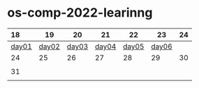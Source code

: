 # os-comp-2022-learinng

| 18                          | 19                          | 20                          | 21                          | 22                          | 23                          | 24  |
|:--------------------------- | --------------------------- | --------------------------- | --------------------------- | --------------------------- | --------------------------- | --- |
| [day01](./records/day01.md) | [day02](./records/day02.md) | [day03](./records/day03.md) | [day04](./records/day04.md) | [day05](./records/day05.md) | [day06](./records/day06.md) |     |
| 24                          | 25                          | 26                          | 27                          | 28                          | 29                          | 30  |
|                             |                             |                             |                             |                             |                             |     |
| 31                          |                             |                             |                             |                             |                             |     |
|                             |                             |                             |                             |                             |                             |     |